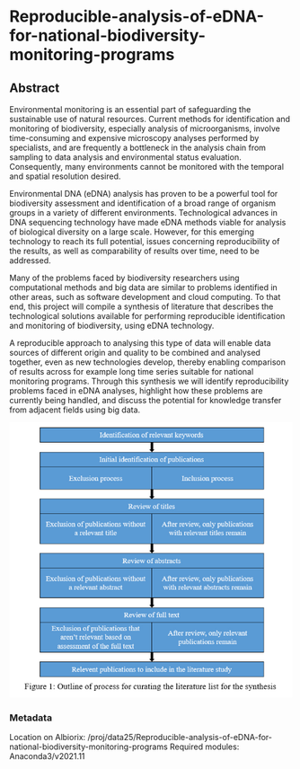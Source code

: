 # Reproducible-analysis-of-eDNA-for-national-biodiversity-monitoring-programs

## Abstract
Environmental monitoring is an essential part of safeguarding the sustainable use of natural resources. Current methods for identification and monitoring of biodiversity, especially analysis of microorganisms, involve time-consuming and expensive microscopy analyses performed by specialists, and are frequently a bottleneck in the analysis chain from sampling to data analysis and environmental status evaluation. Consequently, many environments cannot be monitored with the temporal and spatial resolution desired.

Environmental DNA (eDNA) analysis has proven to be a powerful tool for biodiversity assessment and identification of a broad range of organism groups in a variety of different environments. Technological advances in DNA sequencing technology have made eDNA methods viable for analysis of biological diversity on a large scale. However, for this emerging technology to reach its full potential, issues concerning reproducibility of the results, as well as comparability of results over time, need to be addressed.

Many of the problems faced by biodiversity researchers using computational methods and big data are similar to problems identified in other areas, such as software development and cloud computing. To that end, this project will compile a synthesis of literature that describes the technological solutions available for performing reproducible identification and monitoring of biodiversity, using eDNA technology.

A reproducible approach to analysing this type of data will enable data sources of different origin and quality to be combined and analysed together, even as new technologies develop, thereby enabling comparison of results across for example long time series suitable for national monitoring programs. Through this synthesis we will identify reproducibility problems faced in eDNA analyses, highlight how these problems are currently being handled, and discuss the potential for knowledge transfer from adjacent fields using big data.

![Method](NV_Figure1.jpg)

### Metadata
Location on Albiorix: /proj/data25/Reproducible-analysis-of-eDNA-for-national-biodiversity-monitoring-programs
Required modules: Anaconda3/v2021.11

